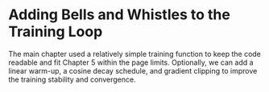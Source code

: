 # Adding Bells and Whistles to the Training Loop

The main chapter used a relatively simple training function to keep the code readable and fit Chapter 5 within the page limits. Optionally, we can add a linear warm-up, a cosine decay schedule, and gradient clipping to improve the training stability and convergence.
